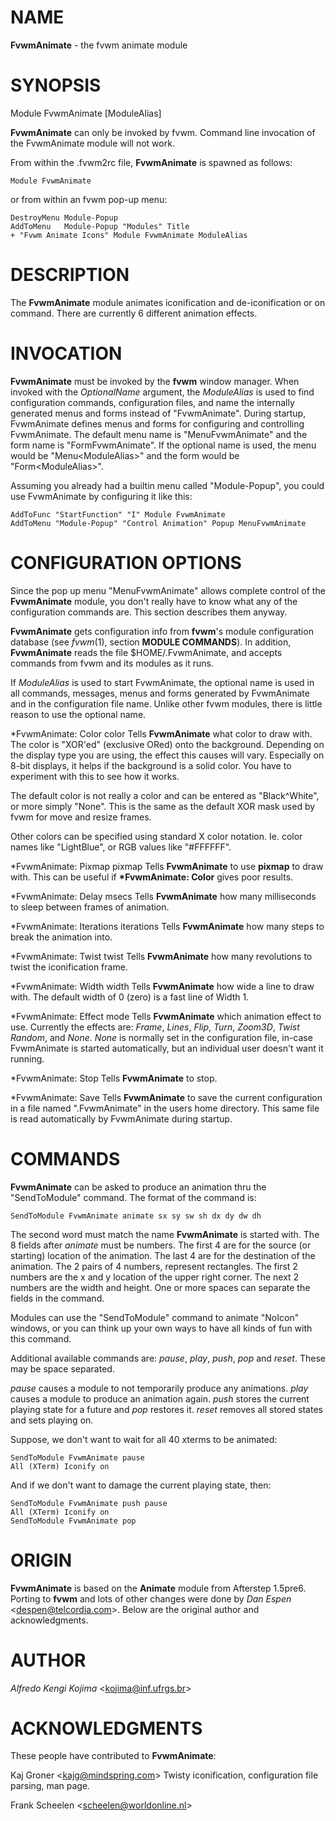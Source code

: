 # NAME

**FvwmAnimate** - the fvwm animate module

# SYNOPSIS

Module FvwmAnimate \[ModuleAlias\]

**FvwmAnimate** can only be invoked by fvwm. Command line invocation of
the FvwmAnimate module will not work.

From within the .fvwm2rc file, **FvwmAnimate** is spawned as follows:


    Module FvwmAnimate

or from within an fvwm pop-up menu:


    DestroyMenu Module-Popup
    AddToMenu   Module-Popup "Modules" Title
    + "Fvwm Animate Icons" Module FvwmAnimate ModuleAlias

# DESCRIPTION

The **FvwmAnimate** module animates iconification and de-iconification
or on command. There are currently 6 different animation effects.

# INVOCATION

**FvwmAnimate** must be invoked by the **fvwm** window manager. When
invoked with the *OptionalName* argument, the *ModuleAlias* is used to
find configuration commands, configuration files, and name the
internally generated menus and forms instead of "FvwmAnimate". During
startup, FvwmAnimate defines menus and forms for configuring and
controlling FvwmAnimate. The default menu name is "MenuFvwmAnimate" and
the form name is "FormFvwmAnimate". If the optional name is used, the
menu would be "Menu&lt;ModuleAlias&gt;" and the form would be
"Form&lt;ModuleAlias&gt;".

Assuming you already had a builtin menu called "Module-Popup", you could
use FvwmAnimate by configuring it like this:


    AddToFunc "StartFunction" "I" Module FvwmAnimate
    AddToMenu "Module-Popup" "Control Animation" Popup MenuFvwmAnimate

# CONFIGURATION OPTIONS

Since the pop up menu "MenuFvwmAnimate" allows complete control of the
**FvwmAnimate** module, you don't really have to know what any of the
configuration commands are. This section describes them anyway.

**FvwmAnimate** gets configuration info from **fvwm**'s module
configuration database (see *fvwm*(1), section **MODULE COMMANDS**). In
addition, **FvwmAnimate** reads the file $HOME/.FvwmAnimate, and accepts
commands from fvwm and its modules as it runs.

If *ModuleAlias* is used to start FvwmAnimate, the optional name is used
in all commands, messages, menus and forms generated by FvwmAnimate and
in the configuration file name. Unlike other fvwm modules, there is
little reason to use the optional name.

\*FvwmAnimate: Color color
Tells **FvwmAnimate** what color to draw with. The color is "XOR'ed"
(exclusive ORed) onto the background. Depending on the display type you
are using, the effect this causes will vary. Especially on 8-bit
displays, it helps if the background is a solid color. You have to
experiment with this to see how it works.

The default color is not really a color and can be entered as
"Black^White", or more simply "None". This is the same as the default
XOR mask used by fvwm for move and resize frames.

Other colors can be specified using standard X color notation. Ie. color
names like "LightBlue", or RGB values like "\#FFFFFF".

\*FvwmAnimate: Pixmap pixmap
	Tells **FvwmAnimate** to use **pixmap** to draw with. This can be useful
  	if **\*FvwmAnimate: Color** gives poor results.

\*FvwmAnimate: Delay msecs
	Tells **FvwmAnimate** how many milliseconds to sleep between frames of
  	animation.

\*FvwmAnimate: Iterations iterations
  	Tells **FvwmAnimate** how many steps to break the animation into.

\*FvwmAnimate: Twist twist
  	Tells **FvwmAnimate** how many revolutions to twist the iconification
  	frame.

\*FvwmAnimate: Width width
  	Tells **FvwmAnimate** how wide a line to draw with. The default width of
  	0 (zero) is a fast line of Width 1.

\*FvwmAnimate: Effect mode
  	Tells **FvwmAnimate** which animation effect to use. Currently the
  	effects are: *Frame*, *Lines*, *Flip*, *Turn*, *Zoom3D*, *Twist*
  	*Random*, and *None*. *None* is normally set in the configuration file,
  	in-case FvwmAnimate is started automatically, but an individual user
  	doesn't want it running.

\*FvwmAnimate: Stop
  	Tells **FvwmAnimate** to stop.

\*FvwmAnimate: Save
  	Tells **FvwmAnimate** to save the current configuration in a file named
  	".FvwmAnimate" in the users home directory. This same file is read
  	automatically by FvwmAnimate during startup.

# COMMANDS

**FvwmAnimate** can be asked to produce an animation thru the
"SendToModule" command. The format of the command is:


    SendToModule FvwmAnimate animate sx sy sw sh dx dy dw dh

The second word must match the name **FvwmAnimate** is started with. The
8 fields after *animate* must be numbers. The first 4 are for the source
(or starting) location of the animation. The last 4 are for the
destination of the animation. The 2 pairs of 4 numbers, represent
rectangles. The first 2 numbers are the x and y location of the upper
right corner. The next 2 numbers are the width and height. One or more
spaces can separate the fields in the command.

Modules can use the "SendToModule" command to animate "NoIcon" windows,
or you can think up your own ways to have all kinds of fun with this
command.

Additional available commands are: *pause*, *play*, *push*, *pop* and
*reset*. These may be space separated.

*pause* causes a module to not temporarily produce any animations.
*play* causes a module to produce an animation again. *push* stores the
current playing state for a future and *pop* restores it. *reset*
removes all stored states and sets playing on.

Suppose, we don't want to wait for all 40 xterms to be animated:


    SendToModule FvwmAnimate pause
    All (XTerm) Iconify on

And if we don't want to damage the current playing state, then:


    SendToModule FvwmAnimate push pause
    All (XTerm) Iconify on
    SendToModule FvwmAnimate pop

# ORIGIN

**FvwmAnimate** is based on the **Animate** module from Afterstep
1.5pre6. Porting to **fvwm** and lots of other changes were done by *Dan
Espen* &lt;despen@telcordia.com&gt;. Below are the original author and
acknowledgments.

# AUTHOR

*Alfredo Kengi Kojima* &lt;kojima@inf.ufrgs.br&gt;

# ACKNOWLEDGMENTS

These people have contributed to **FvwmAnimate**:

Kaj Groner &lt;kajg@mindspring.com&gt;
Twisty iconification, configuration file parsing, man page.

Frank Scheelen &lt;scheelen@worldonline.nl&gt;
